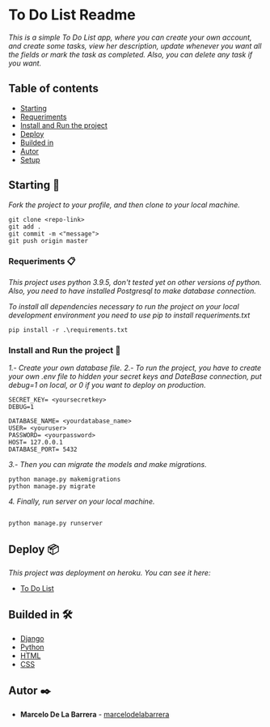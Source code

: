 # To Do List Readme

_This is a simple To Do List app, where you can create your own account, and create some tasks, view her description, update whenever you want all the fields or mark the task as completed. Also, you can delete any task if you want._

## Table of contents

- [Starting](#starting-rocket)
- [Requeriments](#requeriments-📋)
- [Install and Run the project](#Install-and-Run-the-project)
- [Deploy](#Deploy)
- [Builded in](#Builded-in)
- [Autor](#Autor)
- [Setup](#setup)

## Starting 🚀

_Fork the project to your profile, and then clone to your local machine._

```
git clone <repo-link>
git add .
git commit -m <"message">
git push origin master
```

### Requeriments 📋

_This project uses python 3.9.5, don't tested yet on other versions of python._
_Also, you need to have installed Postgresql to make database connection._

_To install all dependencies necessary to run the project on your local development environment you need to use pip to install requeriments.txt_

```
pip install -r .\requirements.txt
```

### Install and Run the project 🔧

_1.- Create your own database file._
_2.- To run the project, you have to create your own .env file to hidden your secret keys and DateBase connection, put debug=1 on local, or 0 if you want to deploy on production._

```
SECRET_KEY= <yoursecretkey>
DEBUG=1

DATABASE_NAME= <yourdatabase_name>
USER= <youruser>
PASSWORD= <yourpassword>
HOST= 127.0.0.1
DATABASE_PORT= 5432
```

_3.- Then you can migrate the models and make migrations._

```
python manage.py makemigrations
python manage.py migrate
```

_4. Finally, run server on your local machine._

```

python manage.py runserver
```

## Deploy 📦

_This project was deployment on heroku. You can see it here:_

- [To Do List](http://www.herokulink/)

## Builded in 🛠️

- [Django](http://www.djangoproject.com/)
- [Python](https://www.python.org/)
- [HTML](https://)
- [CSS](http://)

## Autor ✒️

- **Marcelo De La Barrera** - [marcelodelabarrera](https://github.com/marcelodelabarrera)
